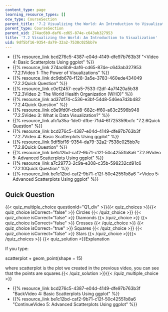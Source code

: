 ```yaml
---
content_type: page
learning_resource_types: []
ocw_type: CourseSection
parent_title: '7.2 Visualizing the World: An Introduction to Visualization'
parent_type: CourseSection
parent_uid: 274ac6b9-daf6-cd65-874e-c643ab327953
title: '7.2 Visualizing the World: An Introduction to Visualization'
uid: 9df5bf16-9354-da79-32a2-7538c025bb7e
---
```


*   {{% resource_link bcd276c5-4387-e04d-4149-dfe97b763b3f "\<Video 4: Basic Scatterplots Using ggplot" %}}
*   {{% resource_link 274ac6b9-daf6-cd65-874e-c643ab327953 "7.2.1Video 1: The Power of Visualizations" %}}
*   {{% resource_link dc9db678-f128-3a5e-3783-460ede434049 "7.2.2Quick Question" %}}
*   {{% resource_link c0e12457-eea5-7533-f2df-4a7f420a5b38 "7.2.3Video 2: The World Health Organization (WHO)" %}}
*   {{% resource_link ad37df74-c536-e3bf-54d8-546ea7d3b482 "7.2.4Quick Question" %}}
*   {{% resource_link c8e9fd0f-cbd8-682c-ff60-a63c2596b948 "7.2.5Video 3: What is Data Visualization?" %}}
*   {{% resource_link afc1a35a-1de0-dfbe-71d4-6f725359bcfc "7.2.6Quick Question" %}}
*   {{% resource_link bcd276c5-4387-e04d-4149-dfe97b763b3f "7.2.7Video 4: Basic Scatterplots Using ggplot" %}}
*   {{% resource_link 9df5bf16-9354-da79-32a2-7538c025bb7e "7.2.8Quick Question" %}}
*   {{% resource_link be1c12bd-caf2-9b71-c12f-50c42551b8a6 "7.2.9Video 5: Advanced Scatterplots Using ggplot" %}}
*   {{% resource_link a7c29773-2c9a-e308-c35b-598232cd91c6 "7.2.10Quick Question" %}}
*   {{% resource_link be1c12bd-caf2-9b71-c12f-50c42551b8a6 "\>Video 5: Advanced Scatterplots Using ggplot" %}}

Quick Question
--------------

{{< quiz_multiple_choice questionId="Q1_div" >}}{{< quiz_choices >}}{{< quiz_choice isCorrect="false" >}}&nbsp;Circles&nbsp;{{< /quiz_choice >}}
{{< quiz_choice isCorrect="false" >}}&nbsp;Diamonds&nbsp;{{< /quiz_choice >}}
{{< quiz_choice isCorrect="false" >}}&nbsp;Crosses&nbsp;{{< /quiz_choice >}}
{{< quiz_choice isCorrect="true" >}}&nbsp;Squares&nbsp;{{< /quiz_choice >}}
{{< quiz_choice isCorrect="false" >}}&nbsp;Stars&nbsp;{{< /quiz_choice >}}{{< /quiz_choices >}}
{{< quiz_solution >}}Explanation

If you type:

scatterplot + geom\_point(shape = 15)

where scatterplot is the plot we created in the previous video, you can see that the points are squares.{{< /quiz_solution >}}{{< /quiz_multiple_choice >}}

*   {{% resource_link bcd276c5-4387-e04d-4149-dfe97b763b3f "BackVideo 4: Basic Scatterplots Using ggplot" %}}
*   {{% resource_link be1c12bd-caf2-9b71-c12f-50c42551b8a6 "ContinueVideo 5: Advanced Scatterplots Using ggplot" %}}